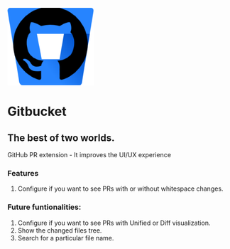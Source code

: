 ![Logo](https://github.com/ivanfranco502/gitbucket/blob/main/src/img/gitbucket.png)
# Gitbucket
## The best of two worlds. 
GitHub PR extension - It improves the UI/UX experience

### Features
1. Configure if you want to see PRs with or without whitespace changes.

### Future funtionalities:
1. Configure if you want to see PRs with Unified or Diff visualization.
2. Show the changed files tree.
3. Search for a particular file name.
